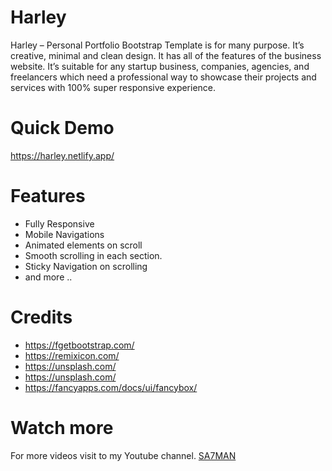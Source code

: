 # Harley
Harley – Personal Portfolio Bootstrap Template is for many purpose. It’s creative, minimal and clean design. It has all of the features of the business website. It’s suitable for any startup business, companies, agencies, and freelancers which need a professional way to showcase their projects and services with 100% super responsive experience.


# Quick Demo
https://harley.netlify.app/


# Features
- Fully Responsive
- Mobile Navigations
- Animated elements on scroll
- Smooth scrolling in each section.
- Sticky Navigation on scrolling
- and more ..


# Credits
- https://fgetbootstrap.com/
- https://remixicon.com/
- https://unsplash.com/
- https://unsplash.com/
- https://fancyapps.com/docs/ui/fancybox/

# Watch more
For more videos visit to my Youtube channel. [SA7MAN](https://www.youtube.com/c/SA7MAN)
